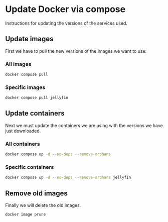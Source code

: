 # Update Docker via compose

Instructions for updating the versions of the services used.

## Update images

First we have to pull the new versions of the images we want to use:

### All images

```bash
docker compose pull
```

### Specific images

```bash
docker compose pull jellyfin
```

## Update containers

Next we must update the containers we are using with the versions we have just downloaded.

### All containers

```bash
docker compose up -d --no-deps --remove-orphans
```

### Specific containers

```bash
docker compose up -d --no-deps --remove-orphans jellyfin
```

## Remove old images

Finally we will delete the old images.

```bash
docker image prune
```
